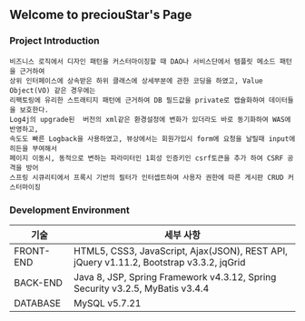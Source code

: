 ## Welcome to preciouStar's Page


### Project Introduction
```
비즈니스 로직에서 디자인 패턴을 커스터마이징할 때 DAO나 서비스단에서 템플릿 메소드 패턴을 근거하여 
상위 인터페이스에 상속받은 하위 클래스에 상세부분에 관한 코딩을 하였고, Value Object(VO) 같은 경우에는 
리팩토링에 유리한 스트래티지 패턴에 근거하여 DB 필드값을 private로 캡슐화하여 데이터들을 보호한다. 
Log4j의 upgrade된  버전의 xml같은 환경설정에 변화가 있더라도 바로 동기화하여 WAS에 반영하고, 
속도도 빠른 Logback을 사용하였고, 뷰상에서는 회원가입시 form에 요청을 날릴때 input에 히든을 부여해서
페이지 이동시, 동적으로 변하는 파라미터인 1회성 인증키인 csrf토큰을 추가 하여 CSRF 공격을 방어
스프링 시큐리티에서 프록시 기반의 필터가 인터셉트하여 사용자 권한에 따른 게시판 CRUD 커스터마이징
```


### Development Environment
기술 | 세부 사항
------------------------ | -------------------------
FRONT-END| HTML5, CSS3, JavaScript, Ajax(JSON), REST API, jQuery v1.11.2, Bootstrap v3.3.2, jqGrid
BACK-END | Java 8, JSP, Spring Framework v4.3.12, Spring Security v3.2.5, MyBatis v3.4.4
DATABASE | MySQL v5.7.21

